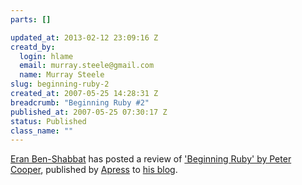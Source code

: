 ```yaml
--- 
parts: []

updated_at: 2013-02-12 23:09:16 Z
creatd_by: 
  login: hlame
  email: murray.steele@gmail.com
  name: Murray Steele
slug: beginning-ruby-2
created_at: 2007-05-25 14:28:31 Z
breadcrumb: "Beginning Ruby #2"
published_at: 2007-05-25 07:30:17 Z
status: Published
class_name: ""
---
```


[Eran Ben-Shabbat](http://ben-shabbat.com/) has posted a review of ['Beginning Ruby' by Peter Cooper](http://www.amazon.co.uk/Beginning-Ruby-Experts-Voice-Source/dp/1590597664), published by [Apress](http://www.apresss.com/) to [his blog](http://ben-shabbat.com/2007/5/19/from-novice-to-professional-book-review).
